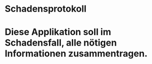 # Schadensprotokoll

# Diese Applikation soll im Schadensfall, alle nötigen Informationen zusammentragen.
